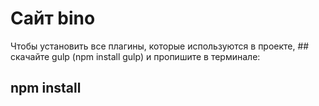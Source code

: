 # Сайт bino

Чтобы установить все плагины, которые используются в проекте, ## скачайте gulp (npm install gulp) 
и пропишите в терминале:
## npm install
